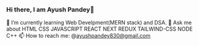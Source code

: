 ### Hi there, I am Ayush Pandey👋


🌱 I’m currently learning Web Develpment(MERN stack) and DSA.
💬 Ask me about HTML CSS JAVASCRIPT REACT NEXT REDUX TAILWIND-CSS NODE C++ 
📫 How to reach me: @ayushpandey830@gmail.com



